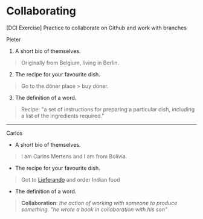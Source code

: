 # Collaborating
[DCI Exercise] Practice to collaborate on Github and work with branches

Pieter

1. A short bio of themselves.
> Originally from Belgium, living in Berlin.

2. The recipe for your favourite dish.
> Go to the döner place > buy döner.

3. The definition of a word.
>  Recipe: "a set of instructions for preparing a particular dish, including a list of the ingredients required."

----

Carlos

- A short bio of themselves.
> I am Carlos Mertens and I am from Bolivia. 

- The recipe for your favourite dish.
> Got to [Lieferando](https://www.lieferando.de) and order Indian food

- The definition of a word.
> **Collaboration**: _the action of working with someone to produce something.
"he wrote a book in collaboration with his son"_

